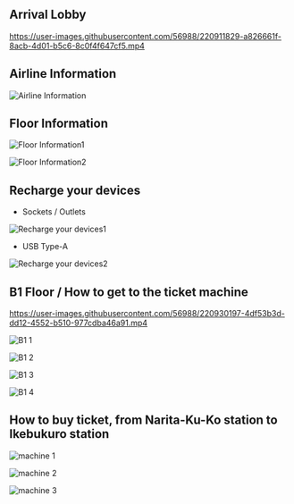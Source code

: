 ## Arrival Lobby

https://user-images.githubusercontent.com/56988/220911829-a826661f-8acb-4d01-b5c6-8c0f4f647cf5.mp4

## Airline Information

![Airline Information](https://user-images.githubusercontent.com/56988/220918111-adf4abfd-3bdc-4174-adef-420380db383c.jpg)

## Floor Information

![Floor Information1](https://user-images.githubusercontent.com/56988/220923534-a0ec14bc-d5fd-4c40-a5d5-1657a41e1607.jpg)

![Floor Information2](https://user-images.githubusercontent.com/56988/220914073-6b2d9734-805b-4709-be7f-2a9894e6cf13.jpg)

## Recharge your devices

- Sockets / Outlets

![Recharge your devices1](https://user-images.githubusercontent.com/56988/220912819-0f1c8873-32c2-43f1-9ae2-4437a2a9f5bf.jpg)

- USB Type-A

![Recharge your devices2](https://user-images.githubusercontent.com/56988/220912999-0188b9af-e415-41f8-ba8c-50a3a277e078.jpg)

## B1 Floor / How to get to the ticket machine

https://user-images.githubusercontent.com/56988/220930197-4df53b3d-dd12-4552-b510-977cdba46a91.mp4

![B1 1](https://user-images.githubusercontent.com/56988/220930071-0203ab13-11cc-42ca-951f-3ca005633bee.jpg)

![B1 2](https://user-images.githubusercontent.com/56988/220931036-9e9b88c7-d735-44c8-bd3b-86dc19150a3a.jpg)

![B1 3](https://user-images.githubusercontent.com/56988/220932421-917eaf07-386f-402c-9315-eab4939577fa.jpg)

![B1 4](https://user-images.githubusercontent.com/56988/220932585-dc7b2cb7-8c17-43b3-9431-2db16f199ba5.jpg)

## How to buy ticket, from Narita-Ku-Ko station to Ikebukuro station

![machine 1](https://user-images.githubusercontent.com/56988/220945604-7b576e63-aaac-4bf0-93e9-5c9a4b893ac3.png)

![machine 2](https://user-images.githubusercontent.com/56988/220946673-29b43a53-d130-481c-80c4-12577518d5bf.png)

![machine 3](https://user-images.githubusercontent.com/56988/220948713-1b6d4ed5-3514-4939-b6f4-c98aee96428c.png)

